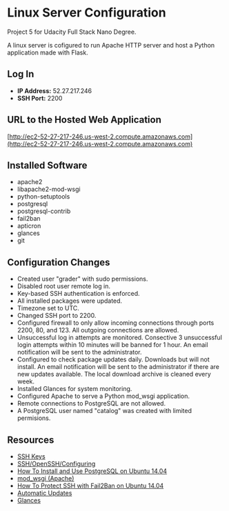 Linux Server Configuration
======================================

Project 5 for Udacity Full Stack Nano Degree.

A linux server is cofigured to run Apache HTTP server and host a Python application made with Flask.


Log In
--------------------------------------
- **IP Address:** 52.27.217.246
- **SSH Port:** 2200


URL to the Hosted Web Application
---------------------------------------
[http://ec2-52-27-217-246.us-west-2.compute.amazonaws.com](http://ec2-52-27-217-246.us-west-2.compute.amazonaws.com)


Installed Software
---------------------------------------
- apache2
- libapache2-mod-wsgi
- python-setuptools
- postgresql
- postgresql-contrib
- fail2ban
- apticron
- glances
- git


Configuration Changes
---------------------------------------
- Created user "grader" with sudo permissions.
- Disabled root user remote log in.
- Key-based SSH authentication is enforced.
- All installed packages were updated.
- Timezone set to UTC.
- Changed SSH port to 2200.
- Configured firewall to only allow incoming connections through ports 2200, 80, and 123. All outgoing connections are allowed.
- Unsuccessful log in attempts are monitored. Consective 3 unsuccessful login attempts within 10 minutes will be banned for 1 hour. An email notification will be sent to the administrator.
- Configured to check package updates daily. Downloads but will not install. An email notification will be sent to the administrator if there are new updates available. The local download archive is cleaned every week.
- Installed Glances for system monitoring.
- Configured Apache to serve a Python mod_wsgi application.
- Remote connections to PostgreSQL are not allowed.
- A PostgreSQL user named "catalog" was created with limited permisions.


Resources
---------------------------------------
- [SSH Keys](https://wiki.archlinux.org/index.php/SSH_keys)
- [SSH/OpenSSH/Configuring](https://help.ubuntu.com/community/SSH/OpenSSH/Configuring)
- [How To Install and Use PostgreSQL on Ubuntu 14.04](https://www.digitalocean.com/community/tutorials/how-to-install-and-use-postgresql-on-ubuntu-14-04)
- [mod_wsgi (Apache)](http://flask.pocoo.org/docs/0.10/deploying/mod_wsgi/)
- [How To Protect SSH with Fail2Ban on Ubuntu 14.04](https://www.digitalocean.com/community/tutorials/how-to-protect-ssh-with-fail2ban-on-ubuntu-14-04)
- [Automatic Updates](https://help.ubuntu.com/lts/serverguide/automatic-updates.html)
- [Glances](https://github.com/nicolargo/glances/blob/master/docs/glances-doc.rst)

